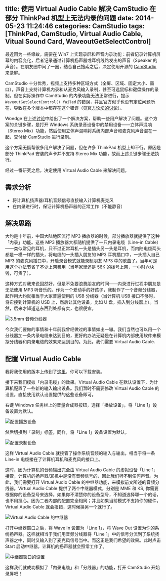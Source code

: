 title: 使用 Virtual Audio Cable 解决 CamStudio 在部分 ThinkPad 机型上无法内录的问题
date: 2014-05-23 11:24:46
categories: CamStudio
tags: [ThinkPad, CamStudio, Virtual Audio Cable, Vitual Sound Card, WaveoutGetSelectControl]
---

最近因为一些缘故，需要在 Win7 上实现录屏和声音内录功能：前者记录计算机屏幕的内容变化，后者记录通过计算机扬声器或耳机线路发出的声音（Speaker 的声音）。在朋友圈中问了一圈，结合自己搜索之后，决定使用开源的 [CamStudio][CamStudio-site] 来录屏。

CamStudio 十分优秀，视频上支持多种区域方式（全屏、区域、固定大小、窗口），声音上支持计算机内录和从麦克风输入录制，甚至可选鼠标和键盘操作的录制。但在实际操作中 CamStudio 的内录功能无法正常进行，提示 `WaveoutGetSelectControl() failed` 的错误，并且官方似乎也没有定位问题所在，导致在多个版本中都存在这个错误（见[官方论坛的讨论][error-forum]）。

Woedge 在上述[讨论][error-forum]中给出了一个解决方案，帮助一些用户解决了问题。这个方案的关键步骤，是打开 Windows 系统录音设备中的禁用设备——立体声混响（Stereo Mix）功能，然后使用立体声混响将系统内部声音和麦克风声音混在一起，交付给 CamStudio 进行录制。

这个方案无疑帮很多用户解决了问题，但在许多 ThinkPad 机型上却不行。原因是部分 ThinkPad 安装的声卡并不支持 Stereo Mix 功能，故而上述关键步骤无法执行。

经过一番研究之后，决定使用 Virtual Audio Cable 来解决问题。

<!--more-->

## 需求分析

* 将计算机扬声器/耳机音频信号直接输入计算机麦克风
* 在内录进行时，保证计算机扬声器的正常工作（不能静音）

## 解决思路

大约是十年前，中国大陆地区流行 MP3 播放器的时候，部分播放器就提供了这种「内录」功能。这些 MP3 播放器大都随机提供了一只内录电缆（Line-in Cable）——类似常见的耳机，只不过正常耳机一头是插头另一头是耳机，而内陆电缆两头都是一模一样的插头，将电缆的一头插入朋友的 MP3 耳机插口中，一头插入自己 MP3 的麦克风插口中，开启录音模式就能录制朋友 MP3 中的歌曲了。当年可是用这个办法节省了不少上网费用（当年家里还是 56K 的拨号上网，一小时六块钱，可贵了）。

这种方式对我来说固然好，但是不免要浪费朋友的时间——内录进行过程中朋友是无法使用 MP3 听音乐的。作为一个爱动手的好孩子，我制作了一个音频分线器，起作用大约就相当于大家普遍使用的 USB 分线器（当计算机 USB 接口不够时，将它接到计算机的 USB 上，然后让其他设备，比如 U 盘，插入到分线器上）。当然，后来才知道这东西到处都有卖，也很便宜。

<img src="http://liamsblog.qiniudn.com/post35mmhub.jpg" alt="3.5mm 音频分线器">

今次我们要做的事情和十年前我曾经做过的事情如出一辙。我们当然也可以用一个分线器加一条内录电缆来达到目的，更好的办法无疑是在计算机内部使用软件来模拟分线器和内录电缆的效果来达到目的。为此，我们需要 Virtual Audio Cable.

## 配置 Virtual Audio Cable

我将我使用的版本上传到了[这里][VACable-dl]，你可以下载安装。

接下来我们模拟「内录电缆」的效果。Virtual Audio Cable 在默认设置下，为计算机配置了一些新的输入输出设备。我们暂时不需要修改 Virtual Audio Cable 的设置，直接使用默认设置提供的这些设备即可。

右键 Windows 任务栏上的音量合成器按钮，选择「播放设备」，将「Line 1」设备设置为默认。

<img src="http://liamsblog.qiniudn.com/2014-05-23-CamStudio-WaveoutGetSelectControl-Virtual_Audio_Cableline1_input.png" alt="配置播放设备">

然后切换到「录制」标签，同样，将「Line 1」设备设置为默认。

<img src="http://liamsblog.qiniudn.com/2014-05-23-CamStudio-WaveoutGetSelectControl-Virtual_Audio_Cableline1_output.png" alt="配置录制设备">

这样 Virtual Audio Cable 就接管了操作系统音频的输入与输出，相当于将一条 Line-in 电缆接在了计算机耳机和麦克风的接口上。

这时，因为计算机的音频输出完全由 Virtual Audio Cable 的虚拟设备「Line 1」接管，计算机的扬声器/耳机中是没有音频信号的，因此我们听不到任何声音。为此，我们需要打开 Virtual Audio Cable 的中继器功能，来模拟前文所述的音频分线器。Virtual Audio Cable 提供了两个中继器模式，分别是 MME 和 KS, 你需要根据你的设备型号来选择。如果你不清楚你的设备型号，不知道选择哪一个的话，也不用担心。因为二者内部的配置完全相同；并且如果当前模式不支持你的硬件，Virtual Audio Cable 就会报错，这时候换另一个就行了。

<img src="http://liamsblog.qiniudn.com/2014-05-23-CamStudio-WaveoutGetSelectControl-Virtual_Audio_CableAudio_Repeater.png" alt="Virtual Audio Cable 的中继器">

打开中继器窗口之后，将 Wave In 设置为「Line 1」，将 Wave Out 设置为你的系统扬声器。这样就相当于我们用音频分线器将「Line 1」中的信号分流到了系统扬声器之中，同时又输入到了麦克风信号当中。而这正是我们希望的效果。此时点击 Start 启动中继器，计算机的扬声器就会照常工作了。

<img src="http://liamsblog.qiniudn.com/2014-05-23-CamStudio-WaveoutGetSelectControl-Virtual_Audio_CableAudio_Repeater_in_n_out.png" alt="中继器窗口的设置">

这样我们就成功模拟了「内录电缆」和「分线器」的功能，打开 CamStudio 开始录屏吧！















[CamStudio-site]: http://camstudio.org/
[error-forum]: http://camstudio.org/forum/discussion/33/waveoutgetselectcontrol-failed/p1
[VACable-dl]: /attachment/soft/Virtual_Audio_Cable_4_10.zip
